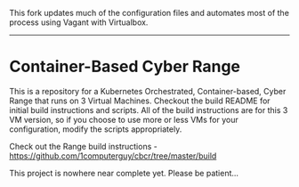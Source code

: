 This fork updates much of the configuration files and automates most of the process using Vagant with Virtualbox.


------------------------------------------------------------------------
# Container-Based Cyber Range
This is a repository for a Kubernetes Orchestrated, Container-based, Cyber Range that runs on 3 Virtual Machines. Checkout the build README for initial build instructions and scripts. All of the build instructions are for this 3 VM version, so if you choose to use more  or less VMs for your configuration, modify the scripts appropriately.

Check out the Range build instructions - https://github.com/1computerguy/cbcr/tree/master/build

This project is nowhere near complete yet. Please be patient...



 
